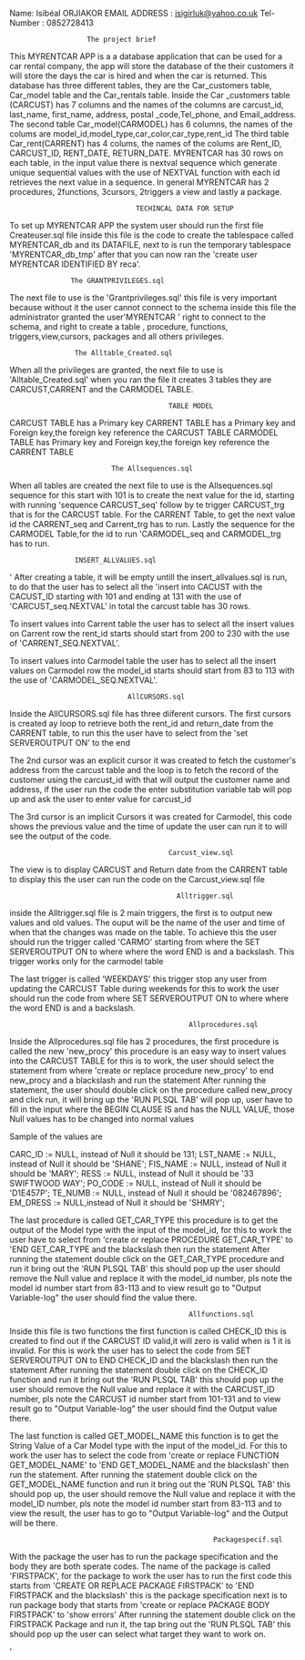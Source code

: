 Name: Isibéal ORJIAKOR
EMAIL ADDRESS : isigirluk@yahoo.co.uk
Tel-Number : 0852728413

                       The project brief
This MYRENTCAR APP is a a database application that can be used for a car rental company, the app will store the database of the their customers it will store the days the car is hired and when the car is returned.
This database has three different tables, they are the Car_customers table, Car_model table and the Car_rentals table.
Inside the Car _customers table (CARCUST) has 7 columns and the names of the columns are carcust_id, last_name, first_name, address, postal _code,Tel_phone, and Email_address.
The second table Car_model(CARMODEL) has 6 columns, the names of the colums are model_id,model_type,car_color,car_type,rent_id
The third table Car_rent(CARRENT) has 4 colums, the names of the colums are Rent_ID, CARCUST_ID, RENT_DATE, RETURN_DATE.
MYRENTCAR has 30 rows on each table, in the input value there is nextval sequence which generate unique sequential values with the use of NEXTVAL function with each id retrieves the next value in a sequence.
 In general MYRENTCAR has 2 procedures, 2functions, 3cursors, 2triggers a view and lastly a package.

                                   TECHINCAL DATA FOR SETUP 
                                   
                                   
 To set up MYRENTCAR APP the system user should run the first file Createuser.sql file inside this file is the code to create the tablespace called MYRENTCAR_db and its DATAFILE, next to is run the temporary tablespace 'MYRENTCAR_db_tmp' after that you can now ran the 
 'create user MYRENTCAR IDENTIFIED BY reca'.
 
                   The GRANTPRIVILEGES.sql
                     
 The next file to use is the 'Grantprivileges.sql' this file is very important because without it the user cannot connect to the schema 
 inside this file the administrator granted the user'MYRENTCAR ' right to connect to the schema, and right to create a table , procedure, functions, triggers,view,cursors, packages and all others privileges.
 
                    The Alltable_Created.sql
                  
 When all the privileges are granted, the next file to use is 'Alltable_Created.sql' when you ran the file it creates 3 tables they are CARCUST,CARRENT and the CARMODEL TABLE.
 
                                           TABLE MODEL
                                           
 CARCUST TABLE has a Primary key
 CARRENT TABLE has a Primary key and Foreign key,the foreign key reference the CARCUST TABLE
 CARMODEL TABLE has Primary key and Foreign key,the foreign key reference the CARRENT TABLE
 
                             The Allsequences.sql
                             
 When all tables are created the next file to use is the Allsequences.sql  sequence for this start with 101 is to create the next value for the id, starting with running 'sequence CARCUST_seq' follow by te trigger CARCUST_trg that is for the CARCUST table.
For the CARRENT Table, to get the next value id the CARRENT_seq and Carrent_trg has to run. Lastly the sequence for the CARMODEL Table,for the id to run 'CARMODEL_seq and CARMODEL_trg has to run.

                    INSERT_ALLVALUES.sql
                   
' After creating a table, it will be empty untill the insert_allvalues.sql is run, to do that the user has to select all the 'insert into CACUST with the CACUST_ID starting with 101 and ending at 131 with the use of 'CARCUST_seq.NEXTVAL' in total the carcust table has 30 rows.
 
To insert values into Carrent table the user has to select all the insert values on Carrent row the rent_id starts should start from 200 to 230 with the use of 'CARRENT_SEQ.NEXTVAL'.

To insert values into Carmodel table the user has to select all the insert values on Carmodel row the model_id starts should start from 83 to 113 with the use of 'CARMODEL_SEQ.NEXTVAL'.

                                 AllCURSORS.sql 
                                 
 Inside the AllCURSORS.sql file has three diiferent cursors. The first cursors is created ay loop to retrieve both the rent_id and return_date from the CARRENT table, to run this the user have to select from the 'set SERVEROUTPUT ON' to the end

The 2nd cursor was an explicit cursor it was created  to fetch the customer's address from the carcust table and the loop is to fetch the record of the customer using the carcust_id with that will output the customer name and address, if the user run the code  the enter substitution variable tab will pop up and ask the user to enter value for carcust_id

The 3rd cursor is an implicit Cursors  it was created for Carmodel, this code shows the previous value and the time of update the user can run it to will see the output of the code.

                                           Carcust_view.sql
                                           
 The view is to display CARCUST and Return date from the CARRENT table to display this the user can run the code on the Carcust_view.sql file
 
                                             Alltrigger.sql
                                             
inside the Alltrigger.sql file is 2 main triggers, the first is to output new values and old values. The ouput will be the name of the user and time of when  that the changes was made on the table. To achieve this the user should run the trigger called 'CARMO' starting from where the SET SERVEROUTPUT ON to where where the word END is and a backslash.  This trigger works only for the carmodel table


The last trigger is called 'WEEKDAYS' this trigger stop any user from updating the CARCUST Table during weekends for this to work
 the user should run the code from where SET SERVEROUTPUT ON to where where the word END is and a backslash.
 
 

                                                Allprocedures.sql
                                                

Inside the Allprocedures.sql file has 2 procedures, the first procedure is called the new 'new_procy' this procedure is an easy way to insert values into the CARCUST TABLE for this is to work, the user should select the statement from where  'create or replace procedure new_procy' to end new_procy and a blackslash and run the statement
After running the statement, the user should double click on the procedure called new_procy and click run, it will bring up the 'RUN PLSQL TAB' will pop up, user have to fill in the input where the BEGIN CLAUSE IS and has the NULL VALUE, those Null values has to be changed into normal values

Sample of the values are 

CARC_ID := NULL, instead of Null it should be 131;
LST_NAME := NULL, instead of Null it should be 'SHANE';
FIS_NAME := NULL, instead of Null it should be 'MARY';
RESS := NULL, instead of Null it should be '33 SWIFTWOOD WAY';
PO_CODE := NULL, instead of Null it should be 'D1E457P';
TE_NUMB := NULL, instead of Null it should be '082467896';
EM_DRESS := NULL,instead of Null it should be 'SHMRY';

 The last procedure is called GET_CAR_TYPE this procedure is to get the output of the Model type with the input of the model_id, for this to work the user have to select  from 'create or replace PROCEDURE GET_CAR_TYPE' to  'END GET_CAR_TYPE and the blackslash then run the statement
After running the statement double click on the GET_CAR_TYPE procedure and run it bring out the 'RUN PLSQL TAB' this should  pop up the user should remove the Null value and replace it with the model_id number, pls note the model id number start from 83-113 and to view result go to "Output Variable-log" the user should find the value there.

                                                Allfunctions.sql

 Inside this file is two functions the first function is called CHECK_ID this is created to find out if the CARCUST ID valid,it will zero is valid when is 1 it is invalid. For this is work the user has to select the code from SET SERVEROUTPUT ON to END CHECK_ID and the blackslash then run the statement
After running the statement double click on the CHECK_ID function and run it bring out the 'RUN PLSQL TAB' this should  pop up the user should remove the Null value and replace it with the CARCUST_ID number, pls note the CARCUST id number start from 101-131 and to view result go to "Output Variable-log" the user should find the Output value there.


The last function is called GET_MODEL_NAME this function is to get the String Value of a Car Model type with the input of the model_id.
For this to work the user has to select the code from 'create or replace FUNCTION GET_MODEL_NAME' to 'END GET_MODEL_NAME and the blackslash' then run the statement. After running the statement double click on the GET_MODEL_NAME function and run it bring out the 'RUN PLSQL TAB' this should pop up, the user should remove the Null value and replace it with the model_ID number, pls note the model id number start from 83-113 and to view the result, the user has to go to "Output Variable-log" and the Output will be there.



                                                      Packagespecif.sql

With the package the user has to run the package specification and the body they are both sperate codes.
The name of the package is called 'FIRSTPACK', for the package to work the user has to run the first code this starts from 'CREATE OR REPLACE PACKAGE FIRSTPACK' to 'END FIRSTPACK and the blackslash' this is the package specification next is to run package body that starts from 'create or replace PACKAGE BODY FIRSTPACK' to 'show errors'  After running the statement double click on the FIRSTPACK Package and run it, the tap bring out the 'RUN PLSQL TAB' this should pop up the user can select what target they want to work on.







 
 
                    

'




 
 
 
 
 
 
 
 
 
 
 
 
 
 
 
 


                                         
     








